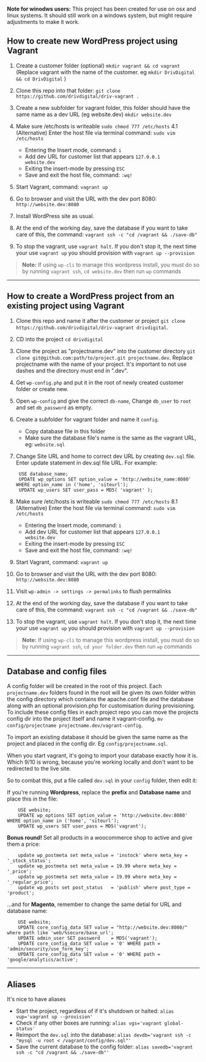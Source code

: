 **Note for winodws users:** This project has been created for use on osx and linux systems. It should still work on a windows system, but might require adjustments to make it work.

## How to create new WordPress project using Vagrant

1. Create a customer folder (optional) `mkdir vagrant && cd vagrant` (Replace vagrant with the name of the customer. eg `mkdir DrivDigital && cd DrivDigital` )

2. Clone this repo into that folder: `git clone https://github.com/drivdigital/driv-vagrant .`

3. Create a new subfolder for vagrant folder, this folder should have the same name as a dev URL (eg website.dev) `mkdir website.dev`

4. Make sure /etc/hosts is writeable `sudo chmod 777 /etc/hosts`
4.1 (Alternative)  Enter the host file via terminal command: `sudo vim /etc/hosts`
	- Entering the Insert mode, command: `i`
	- Add dev URL for customer list that appears `127.0.0.1      website.dev`
	- Exiting the insert-mode by pressing `ESC`
	- Save and exit the host file, command: `:wq!`

5. Start Vagrant, command: `vagrant up`

6. Go to browser and visit the URL with the dev port 8080: `http://website.dev:8080`

7. Install WordPress site as usual.

8. At the end of the working day, save the database if you want to take care of this, the command: `vagrant ssh -c "cd /vagrant && ./save-db"`

9. To stop the vagrant, use `vagrant halt`. If you don't stop it, the next time your use `vagrant up` you should provision with `vagrant up --provision`

> **Note:** If using `wp-cli` to manage this wordpress install, you must do so by running `vagrant ssh`, `cd website.dev` then run `wp` commands

---------------------------------------------------------------------------------


## How to create a WordPress project from an existing project using Vagrant

1. Clone this repo and name it after the customer or project `git clone https://github.com/drivdigital/driv-vagrant drivdigital`.
2. CD into the project `cd drivdigital`

3. Clone the project as "projectname.dev" into the customer directory `git clone git@github.com:path/to/project.git projectname.dev`. Replace projectname with the name of your project. It's important to not use dashes and the directory must end in ".dev".

4. Get `wp-config.php` and put it in the root of newly created customer folder or create new.

5. Open `wp-config` and give the correct `db-name`, Change `db_user` to `root` and set `db_password` as empty.

6. Create a subfolder for vagrant folder and name it `config`.
	- Copy database file in this folder
	- Make sure the database file's name is the same as the vagrant URL, eg: `website.sql`

7. Change Site URL and home to correct dev URL by creating `dev.sql` file. Enter update statement in dev.sql file URL. For example:

		USE database_name;
		UPDATE wp_options SET option_value = 'http://website_name:8080' WHERE option_name in ('home', 'siteurl');
		UPDATE wp_users SET user_pass = MD5( 'vagrant' );


8. Make sure /etc/hosts is writeable `sudo chmod 777 /etc/hosts`
8.1 (Alternative) Enter the host file via terminal command: `sudo vim /etc/hosts`
	- Entering the Insert mode, command: `i`
	- Add dev URL for customer list that appears `127.0.0.1      website.dev`
	- Exiting the insert-mode by pressing `ESC`
	- Save and exit the host file, command: `:wq!`


9. Start Vagrant, command: `vagrant up`

10. Go to browser and visit the URL with the dev port 8080: `http://website.dev:8080`

11. Visit `wp-admin -> settings -> permalinks` to flush permalinks

12. At the end of the working day, save the database if you want to take care of this, the command: `vagrant ssh -c "cd /vagrant && ./save-db"`

13. To stop the vagrant, use `vagrant halt`. If you don't stop it, the next time your use `vagrant up` you should provision with `vagrant up --provision`

> **Note:** If using `wp-cli` to manage this wordpress install, you must do so by running `vagrant ssh`, `cd your folder.dev` then run `wp` commands

---------------------------------------------------------------------------------

## Database and config files

A config folder will be created in the root of this project. Each `projectname.dev` folders found in the root will be given its own folder within the config directory which contains the apache.conf file and the database along with an optional provision.php for customisation during provisioning. To include these config files in each project repo you can move the projects config dir into the project itself and name it vagrant-config. `mv config/projectname projectname.dev/vagrant-config`.

To import an existing database it should be given the same name as the project and placed in the config dir. Eg `config/projectname.sql`.

When you start vagrant, it's going to import your database exactly how it is.
Which 9/10 is wrong, because you're working locally and don't want to be redirected to the live site.

So to combat this, put a file called `dev.sql` in your `config` folder, then edit it:

If you're running **Wordpress**, replace the **prefix** and **Database name** and place this in the file:

		USE website;
		UPDATE wp_options SET option_value = 'http://website.dev:8080' WHERE option_name in ('home', 'siteurl');
		UPDATE wp_users SET user_pass = MD5('vagrant');

__Bonus round!__ Set all products in a woocommerce shop to active and give them a price:

		update wp_postmeta set meta_value = 'instock' where meta_key = '_stock_status';
		update wp_postmeta set meta_value = 19.99 where meta_key = '_price';
		update wp_postmeta set meta_value = 19.99 where meta_key = '_regular_price';
		update wp_posts set post_status   = 'publish' where post_type = 'product';

...and for __Magento__, remember to change the same detial for URL and database name:

		USE website;
		UPDATE core_config_data SET value = "http://website.dev:8080/" where path like 'web/%secure/base_url';
		UPDATE admin_user SET password    = MD5('vagrant');
		UPDATE core_config_data SET value = '0' WHERE path = 'admin/security/use_form_key';
		UPDATE core_config_data SET value = '0' WHERE path = 'google/analytics/active';

---

## Aliases

It's nice to have aliases

- Start the project, regardless of if it's shutdown or halted: `alias vup='vagrant up --provision'`
- Check if any other boxes are running: `alias vgs='vagrant global-status'`
- Reimport the `dev.sql` into the database: `alias devdb='vagrant ssh -c "mysql -u root < /vagrant/config/dev.sql"'`
- Save the current database to the config folder: `alias savedb='vagrant ssh -c "cd /vagrant && ./save-db"'`
